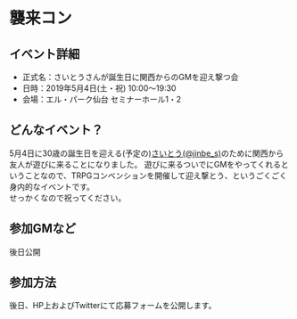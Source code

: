 # 襲来コン

## イベント詳細

- 正式名：さいとうさんが誕生日に関西からのGMを迎え撃つ会
- 日時：2019年5月4日(土・祝) 10:00〜19:30
- 会場：エル・パーク仙台 セミナーホール1・2

## どんなイベント？

5月4日に30歳の誕生日を迎える(予定の)[さいとう(@jinbe_s)](https://twitter.com/jinbe_s)のために関西から友人が遊びに来ることになりました。
遊びに来るついでにGMをやってくれるということなので、TRPGコンベンションを開催して迎え撃とう、というごくごく身内的なイベントです。  
せっかくなので祝ってください。

## 参加GMなど

後日公開


## 参加方法

後日、HP上およびTwitterにて応募フォームを公開します。
